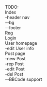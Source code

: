 TODO:<br/>
Index<br/>
-header nav<br/>
--bg<br/>
--footer<br/>
Reg<br/>
Login<br/>
User homepage<br/>
-edit User info<br/>
Post page<br/>
-new Post<br/>
-rep Post<br/>
-edit Post<br/>
-del Post<br/>
--BBCode support<br/>